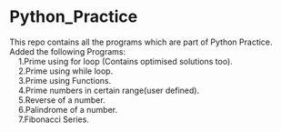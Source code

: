 # Python_Practice
This repo contains all the programs which are part of Python Practice.\
Added the following Programs:\
&nbsp;&nbsp;&nbsp;&nbsp;1.Prime using for loop (Contains optimised solutions too).\
&nbsp;&nbsp;&nbsp;&nbsp;2.Prime using while loop.\
&nbsp;&nbsp;&nbsp;&nbsp;3.Prime using Functions.\
&nbsp;&nbsp;&nbsp;&nbsp;4.Prime numbers in certain range(user defined).\
&nbsp;&nbsp;&nbsp;&nbsp;5.Reverse of a number.\
&nbsp;&nbsp;&nbsp;&nbsp;6.Palindrome of a number.\
&nbsp;&nbsp;&nbsp;&nbsp;7.Fibonacci Series.

